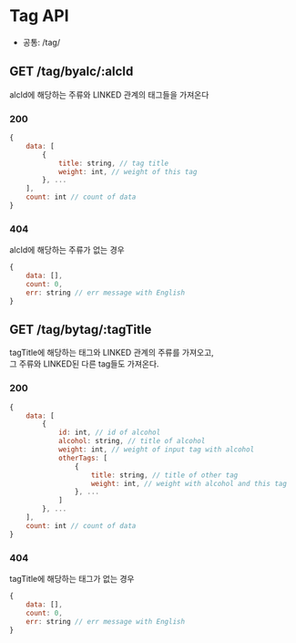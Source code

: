 # Tag API

- 공통: /tag/

## GET /tag/byalc/:alcId

alcId에 해당하는 주류와 LINKED 관계의 태그들을 가져온다

### 200

```js
{
    data: [
        {
            title: string, // tag title
            weight: int, // weight of this tag
        }, ...
    ],
    count: int // count of data
}
```

### 404

alcId에 해당하는 주류가 없는 경우

```js
{
    data: [],
    count: 0,
    err: string // err message with English
}
```

## GET /tag/bytag/:tagTitle

tagTitle에 해당하는 태그와 LINKED 관계의 주류를 가져오고,  
그 주류와 LINKED된 다른 tag들도 가져온다.

### 200

```js
{
    data: [
        {
            id: int, // id of alcohol
            alcohol: string, // title of alcohol
            weight: int, // weight of input tag with alcohol
            otherTags: [
                {
                    title: string, // title of other tag
                    weight: int, // weight with alcohol and this tag
                }, ...
            ]
        }, ...
    ],
    count: int // count of data
}
```

### 404

tagTitle에 해당하는 태그가 없는 경우

```js
{
    data: [],
    count: 0,
    err: string // err message with English
}
```

